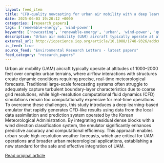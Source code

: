 ```yaml
---
layout: feed_item
title: "CFD-quality nowcasting for urban air mobility with a deep learning-based emulator"
date: 2025-06-03 19:20:12 +0000
categories: [research_papers]
tags: ['renewable-energy', 'wind-power']
keywords: ['nowcasting', 'renewable-energy', 'urban', 'wind-power', 'quality']
description: "Urban air mobility (UAM) aircraft typically operate at altitudes of 1000–2000 feet over complex urban terrains, where airflow interactions with structures cr..."
external_url: http://iopscience.iop.org/article/10.1088/1748-9326/addc84
is_feed: true
source_feed: "Environmental Research Letters - latest papers"
feed_category: "research_papers"
---
```


Urban air mobility (UAM) aircraft typically operate at altitudes of 1000–2000 feet over complex urban terrains, where airflow interactions with structures create dynamic conditions requiring precise, real-time meteorological forecasts. Traditional large-scale forecasting systems often struggle to adequately capture turbulent boundary-layer characteristics due to coarse grid resolutions, while high-resolution computational fluid dynamics (CFD) simulations remain too computationally expensive for real-time operations. To overcome these challenges, this study introduces a deep learning-based emulator that rapidly generates CFD-like results using data from the local data assimilation and prediction system operated by the Korean Meteorological Administration. By integrating residual dense blocks with a wind direction classification system, the emulator significantly enhances predictive accuracy and computational efficiency. This approach enables urban-scale high-resolution weather forecasts, which are critical for UAM operations and broader urban meteorological applications, establishing a new standard for the safe and effective integration of UAM.

[Read original article](http://iopscience.iop.org/article/10.1088/1748-9326/addc84)
